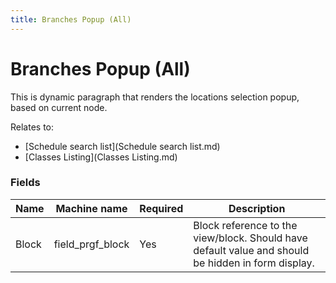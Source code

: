 ```yaml
---
title: Branches Popup (All)
---
```


# Branches Popup (All)

This is dynamic paragraph that renders the locations selection popup, based on current node.

Relates to:
* [Schedule search list](Schedule search list.md)
* [Classes Listing](Classes Listing.md)

### Fields
| Name  | Machine name | Required | Description |
| ------------- | ------------- | ------------- | ------------- |
| Block | field\_prgf_block | Yes | Block reference to the view/block. Should have default value and should be hidden in form display. |
